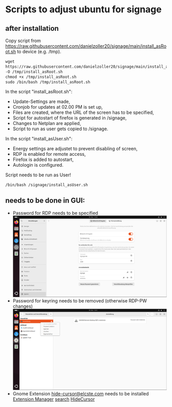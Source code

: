 # Scripts to adjust ubuntu for signage 

## after installation
Copy script from https://raw.githubusercontent.com/danielzoller20/signage/main/install_asRoot.sh to device (e.g. /tmp).

```
wget https://raw.githubusercontent.com/danielzoller20/signage/main/install_asRoot.sh -O /tmp/install_asRoot.sh
chmod +x /tmp/install_asRoot.sh
sudo /bin/bash /tmp/install_asRoot.sh
```
In the script "install_asRoot.sh":
- Update-Settings are made,
- Cronjob for updates at 02.00 PM is set up,
- Files are created, where the URL of the screen has to be specified,
- Script for autostart of firefox is generated in /signage,
- Changes to Netplan are applied,
- Script to run as user gets copied to /signage.


In the script "install_asUser.sh":
- Energy settings are adjustet to prevent disabling of screen,
- RDP is enabled for remote access,
- Firefox is added to autostart,
- Autologin is configured.

Script needs to be run as User!

```
/bin/bash /signage/install_asUser.sh
```

## needs to be done in GUI:
- Password for RDP needs to be specified ![specify Password](/img/password.png)
- Password for keyring needs to be removed (otherwise RDP-PW changes) ![remove Password for Keyring](/img/keyring.png)
- Gnome Extension hide-cursor@elcste.com needs to be installed [Extension Manager](/img/HideCursor1.png) [search](/img/HideCursor2.png) [HideCursor](/img/HideCursor3.png)